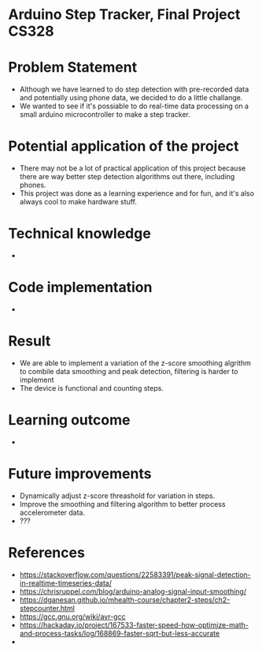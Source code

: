 # Arduino Step Tracker, Final Project CS328

# Problem Statement
- Although we have learned to do step detection with pre-recorded data and potentially using phone data, we decided to do a little challange. 
- We wanted to see if it's possiable to do real-time data processing on a small arduino microcontroller to make a step tracker.

# Potential application of the project
- There may not be a lot of practical application of this project because there are way better step detection algorithms out there, including phones. 
- This project was done as a learning experience and for fun, and it's also always cool to make hardware stuff. 
# Technical knowledge
- 
# Code implementation
- 

# Result
- We are able to implement a variation of the z-score smoothing algrithm to combile data smoothing and peak detection, filtering is harder to implement
- The device is functional and counting steps. 
  
# Learning outcome
- 

# Future improvements
 - Dynamically adjust z-score threashold for variation in steps. 
 - Improve the smoothing and filtering algorithm to better process accelerometer data.
 - ???

# References 
- https://stackoverflow.com/questions/22583391/peak-signal-detection-in-realtime-timeseries-data/
- https://chrisruppel.com/blog/arduino-analog-signal-input-smoothing/
- https://dganesan.github.io/mhealth-course/chapter2-steps/ch2-stepcounter.html
- https://gcc.gnu.org/wiki/avr-gcc
- https://hackaday.io/project/167533-faster-speed-how-optimize-math-and-process-tasks/log/168869-faster-sqrt-but-less-accurate
- 